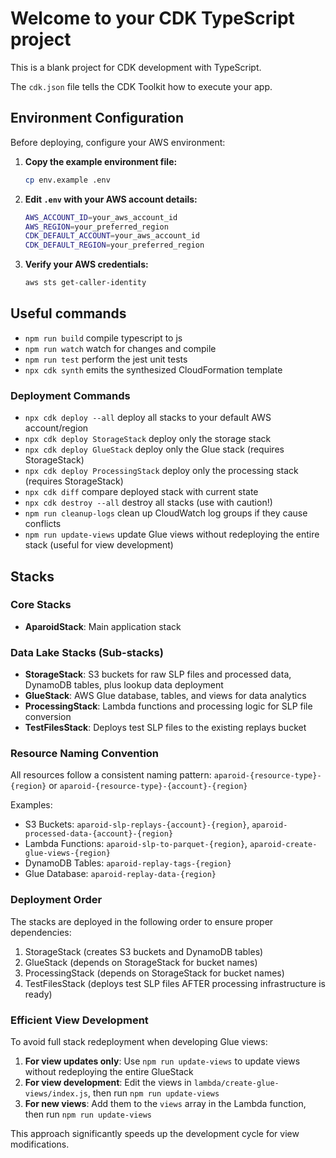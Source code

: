 # Welcome to your CDK TypeScript project

This is a blank project for CDK development with TypeScript.

The `cdk.json` file tells the CDK Toolkit how to execute your app.

## Environment Configuration

Before deploying, configure your AWS environment:

1. **Copy the example environment file:**
   ```bash
   cp env.example .env
   ```

2. **Edit `.env` with your AWS account details:**
   ```bash
   AWS_ACCOUNT_ID=your_aws_account_id
   AWS_REGION=your_preferred_region
   CDK_DEFAULT_ACCOUNT=your_aws_account_id
   CDK_DEFAULT_REGION=your_preferred_region
   ```

3. **Verify your AWS credentials:**
   ```bash
   aws sts get-caller-identity
   ```

## Useful commands

* `npm run build`   compile typescript to js
* `npm run watch`   watch for changes and compile
* `npm run test`    perform the jest unit tests
* `npx cdk synth`   emits the synthesized CloudFormation template

### Deployment Commands

* `npx cdk deploy --all`  deploy all stacks to your default AWS account/region
* `npx cdk deploy StorageStack`  deploy only the storage stack
* `npx cdk deploy GlueStack`  deploy only the Glue stack (requires StorageStack)
* `npx cdk deploy ProcessingStack`  deploy only the processing stack (requires StorageStack)
* `npx cdk diff`  compare deployed stack with current state
* `npx cdk destroy --all`  destroy all stacks (use with caution!)
* `npm run cleanup-logs`  clean up CloudWatch log groups if they cause conflicts
* `npm run update-views`  update Glue views without redeploying the entire stack (useful for view development)

## Stacks

### Core Stacks
- **AparoidStack**: Main application stack

### Data Lake Stacks (Sub-stacks)
- **StorageStack**: S3 buckets for raw SLP files and processed data, DynamoDB tables, plus lookup data deployment
- **GlueStack**: AWS Glue database, tables, and views for data analytics
- **ProcessingStack**: Lambda functions and processing logic for SLP file conversion
- **TestFilesStack**: Deploys test SLP files to the existing replays bucket

### Resource Naming Convention
All resources follow a consistent naming pattern: `aparoid-{resource-type}-{region}` or `aparoid-{resource-type}-{account}-{region}`

Examples:
- S3 Buckets: `aparoid-slp-replays-{account}-{region}`, `aparoid-processed-data-{account}-{region}`
- Lambda Functions: `aparoid-slp-to-parquet-{region}`, `aparoid-create-glue-views-{region}`
- DynamoDB Tables: `aparoid-replay-tags-{region}`
- Glue Database: `aparoid-replay-data-{region}`

### Deployment Order
The stacks are deployed in the following order to ensure proper dependencies:
1. StorageStack (creates S3 buckets and DynamoDB tables)
2. GlueStack (depends on StorageStack for bucket names)
3. ProcessingStack (depends on StorageStack for bucket names)
4. TestFilesStack (deploys test SLP files AFTER processing infrastructure is ready)

### Efficient View Development
To avoid full stack redeployment when developing Glue views:

1. **For view updates only**: Use `npm run update-views` to update views without redeploying the entire GlueStack
2. **For view development**: Edit the views in `lambda/create-glue-views/index.js`, then run `npm run update-views`
3. **For new views**: Add them to the `views` array in the Lambda function, then run `npm run update-views`

This approach significantly speeds up the development cycle for view modifications.
